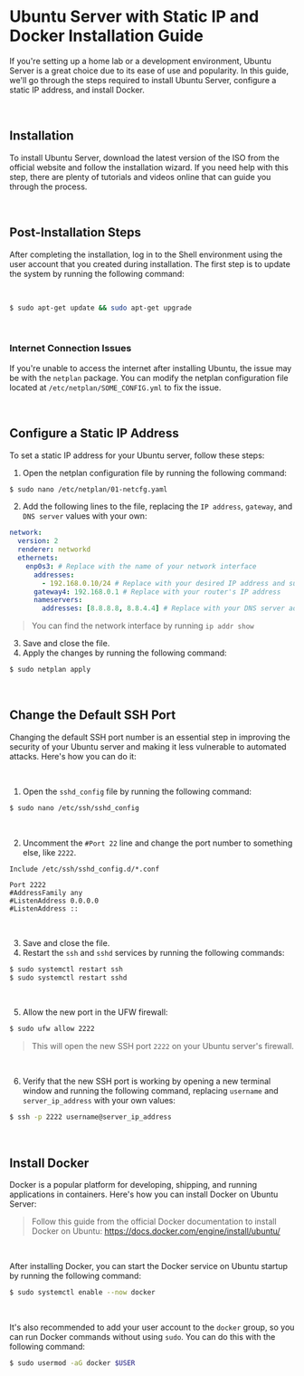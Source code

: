 # Ubuntu Server with Static IP and Docker Installation Guide

If you're setting up a home lab or a development environment, Ubuntu Server is a great choice due to its ease of use and popularity. In this guide, we'll go through the steps required to install Ubuntu Server, configure a static IP address, and install Docker.

<br />

## Installation

To install Ubuntu Server, download the latest version of the ISO from the official website and follow the installation wizard. If you need help with this step, there are plenty of tutorials and videos online that can guide you through the process.

<br />

## Post-Installation Steps

After completing the installation, log in to the Shell environment using the user account that you created during installation. The first step is to update the system by running the following command:

<br />

```sh
$ sudo apt-get update && sudo apt-get upgrade
```

<br />

### Internet Connection Issues

If you're unable to access the internet after installing Ubuntu, the issue may be with the `netplan` package. You can modify the netplan configuration file located at `/etc/netplan/SOME_CONFIG.yml` to fix the issue.

<br />

## Configure a Static IP Address

To set a static IP address for your Ubuntu server, follow these steps:

1. Open the netplan configuration file by running the following command:

```sh
$ sudo nano /etc/netplan/01-netcfg.yaml
```

2. Add the following lines to the file, replacing the `IP address`, `gateway`, and `DNS server` values with your own:

```yaml
network:
  version: 2
  renderer: networkd
  ethernets:
    enp0s3: # Replace with the name of your network interface
      addresses:
        - 192.168.0.10/24 # Replace with your desired IP address and subnet mask
      gateway4: 192.168.0.1 # Replace with your router's IP address
      nameservers:
        addresses: [8.8.8.8, 8.8.4.4] # Replace with your DNS server addresses
```

> You can find the network interface by running `ip addr show`

3. Save and close the file.
4. Apply the changes by running the following command:

```sh
$ sudo netplan apply
```

<br />

## Change the Default SSH Port
Changing the default SSH port number is an essential step in improving the security of your Ubuntu server and making it less vulnerable to automated attacks. Here's how you can do it:

<br />

1. Open the `sshd_config` file by running the following command:

```sh
$ sudo nano /etc/ssh/sshd_config
```

<br />

2. Uncomment the `#Port 22` line and change the port number to something else, like `2222`.

```
Include /etc/ssh/sshd_config.d/*.conf

Port 2222
#AddressFamily any
#ListenAddress 0.0.0.0
#ListenAddress ::
```

<br />

3. Save and close the file.
4. Restart the `ssh` and `sshd` services by running the following commands:

```sh
$ sudo systemctl restart ssh
$ sudo systemctl restart sshd
```

<br />

5. Allow the new port in the UFW firewall:

```sh
$ sudo ufw allow 2222
```

> This will open the new SSH port `2222` on your Ubuntu server's firewall.

<br />

6. Verify that the new SSH port is working by opening a new terminal window and running the following command, replacing `username` and `server_ip_address` with your own values:

```sh
$ ssh -p 2222 username@server_ip_address
```

<br />

## Install Docker

Docker is a popular platform for developing, shipping, and running applications in containers. Here's how you can install Docker on Ubuntu Server:

> Follow this guide from the official Docker documentation to install Docker on Ubuntu: https://docs.docker.com/engine/install/ubuntu/

<br />


After installing Docker, you can start the Docker service on Ubuntu startup by running the following command:

```sh
$ sudo systemctl enable --now docker
```

<br />


It's also recommended to add your user account to the `docker` group, so you can run Docker commands without using `sudo`. You can do this with the following command:

```sh
$ sudo usermod -aG docker $USER
```

